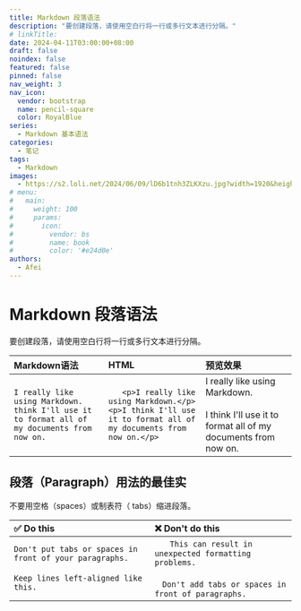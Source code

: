 ```yaml
---
title: Markdown 段落语法
description: "要创建段落，请使用空白行将一行或多行文本进行分隔。"
# linkTitle:
date: 2024-04-11T03:00:00+08:00
draft: false
noindex: false
featured: false
pinned: false
nav_weight: 3
nav_icon:
  vendor: bootstrap
  name: pencil-square
  color: RoyalBlue
series:
  - Markdown 基本语法
categories:
  - 笔记
tags:
  - Markdown
images:
  - https://s2.loli.net/2024/06/09/lD6b1tnh3ZLKXzu.jpg?width=1920&height=1440
# menu:
#   main:
#     weight: 100
#     params:
#       icon:
#         vendor: bs
#         name: book
#         color: '#e24d0e'
authors:
  - Afei
---
```


# Markdown 段落语法
要创建段落，请使用空白行将一行或多行文本进行分隔。

| Markdown语法                                                                                        | HTML                                                                                                                 | 预览效果                                                                                                |
| :-------------------------------------------------------------------------------------------------- | :------------------------------------------------------------------------------------------------------------------- | :------------------------------------------------------------------------------------------------------ |
| `I really like using Markdown.`<br />`think I'll use it to format all of my documents from now on.` | `	<p>I really like using Markdown.</p>`<br />`<p>I think I'll use it to format all of my documents from now on.</p>` | I really like using Markdown.<br /><br />I think I'll use it to format all of my documents from now on. |

## 段落（Paragraph）用法的最佳实
不要用空格（spaces）或制表符（ tabs）缩进段落。

| ✅  Do this                                                                                              | ❌  Don't do this                                                                                                         |
| :------------------------------------------------------------------------------------------------------ | :----------------------------------------------------------------------------------------------------------------------- |
| `Don't put tabs or spaces in front of your paragraphs.`<br /><br />`Keep lines left-aligned like this.` | `　　This can result in unexpected formatting problems.`<br /><br />`　Don't add tabs or spaces in front of paragraphs.` |

